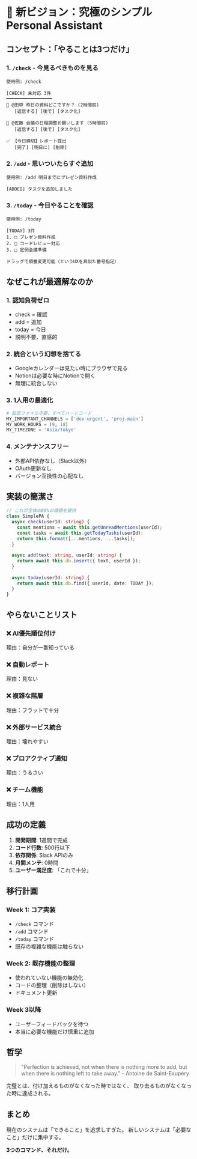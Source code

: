 # 🎯 新ビジョン：究極のシンプル Personal Assistant

## コンセプト：「やることは3つだけ」

### 1. `/check` - 今見るべきものを見る
```
使用例: /check

[CHECK] 未対応 3件
━━━━━━━━━━━━━━━━━
💬 @田中 昨日の資料どこですか？ (2時間前)
   [返信する] [後で] [タスク化]

💬 @佐藤 会議の日程調整お願いします (5時間前)
   [返信する] [後で] [タスク化]

✅ 【今日締切】レポート提出
   [完了] [明日に] [削除]
```

### 2. `/add` - 思いついたらすぐ追加
```
使用例: /add 明日までにプレゼン資料作成

[ADDED] タスクを追加しました
```

### 3. `/today` - 今日やることを確認
```
使用例: /today

[TODAY] 3件
1. □ プレゼン資料作成
2. □ コードレビュー対応  
3. □ 定例会議準備

ドラッグで順番変更可能（というUXを真似た番号指定）
```

## なぜこれが最適解なのか

### 1. 認知負荷ゼロ
- check = 確認
- add = 追加  
- today = 今日
- 説明不要、直感的

### 2. 統合という幻想を捨てる
- Googleカレンダーは見たい時にブラウザで見る
- Notionは必要な時にNotionで開く
- 無理に統合しない

### 3. 1人用の最適化
```python
# 設定ファイル不要、すべてハードコード
MY_IMPORTANT_CHANNELS = ['dev-urgent', 'proj-main']
MY_WORK_HOURS = (9, 18)
MY_TIMEZONE = 'Asia/Tokyo'
```

### 4. メンテナンスフリー
- 外部API依存なし（Slack以外）
- OAuth更新なし
- バージョン互換性の心配なし

## 実装の簡潔さ

```typescript
// これが全体の80%の価値を提供
class SimplePA {
  async check(userId: string) {
    const mentions = await this.getUnreadMentions(userId);
    const tasks = await this.getTodayTasks(userId);
    return this.format([...mentions, ...tasks]);
  }
  
  async add(text: string, userId: string) {
    return await this.db.insert({ text, userId });
  }
  
  async today(userId: string) {
    return await this.db.find({ userId, date: TODAY });
  }
}
```

## やらないことリスト

### ❌ AI優先順位付け
理由：自分が一番知っている

### ❌ 自動レポート
理由：見ない

### ❌ 複雑な階層
理由：フラットで十分

### ❌ 外部サービス統合  
理由：壊れやすい

### ❌ プロアクティブ通知
理由：うるさい

### ❌ チーム機能
理由：1人用

## 成功の定義

1. **開発期間**: 1週間で完成
2. **コード行数**: 500行以下
3. **依存関係**: Slack APIのみ
4. **月間メンテ**: 0時間
5. **ユーザー満足度**: 「これで十分」

## 移行計画

### Week 1: コア実装
- `/check` コマンド
- `/add` コマンド  
- `/today` コマンド
- 既存の複雑な機能は触らない

### Week 2: 既存機能の整理
- 使われていない機能の無効化
- コードの整理（削除はしない）
- ドキュメント更新

### Week 3以降
- ユーザーフィードバックを待つ
- 本当に必要な機能だけ慎重に追加

## 哲学

> "Perfection is achieved, not when there is nothing more to add, 
> but when there is nothing left to take away." - Antoine de Saint-Exupéry

完璧とは、付け加えるものがなくなった時ではなく、
取り去るものがなくなった時に達成される。

## まとめ

現在のシステムは「できること」を追求しすぎた。
新しいシステムは「必要なこと」だけに集中する。

**3つのコマンド、それだけ。**